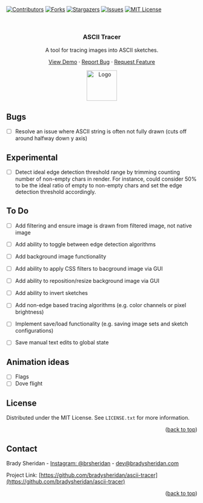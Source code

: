 <!-- Improved compatibility of back to top link: See: https://github.com/othneildrew/Best-README-Template/pull/73 -->
<a name="readme-top"></a>
<!--
*** Thanks for checking out the Best-README-Template. If you have a suggestion
*** that would make this better, please fork the repo and create a pull request
*** or simply open an issue with the tag "enhancement".
*** Don't forget to give the project a star!
*** Thanks again! Now go create something AMAZING! :D
-->



<!-- PROJECT SHIELDS -->
<!--
*** I'm using markdown "reference style" links for readability.
*** Reference links are enclosed in brackets [ ] instead of parentheses ( ).
*** See the bottom of this document for the declaration of the reference variables
*** for contributors-url, forks-url, etc. This is an optional, concise syntax you may use.
*** https://www.markdownguide.org/basic-syntax/#reference-style-links
-->
[![Contributors][contributors-shield]][contributors-url]
[![Forks][forks-shield]][forks-url]
[![Stargazers][stars-shield]][stars-url]
[![Issues][issues-shield]][issues-url]
[![MIT License][license-shield]][license-url]

<!-- PROJECT LOGO -->
<br />
<div align="center">
  <h3 align="center">ASCII Tracer</h3>

  <p align="center">
    A tool for tracing images into ASCII sketches.
  </p>

  <p align="center">
    <a href="https://bradysheridan.com/ascii-tracer">View Demo</a>
    ·
    <a href="https://github.com/bradysheridan/ascii-tracer/issues">Report Bug</a>
    ·
    <a href="https://github.com/bradysheridan/ascii-tracer/issues">Request Feature</a>
  </p>

  <a href="https://github.com/bradysheridan/ascii-tracer">
    <img src="[product-screenshot]" alt="Logo" width="80" height="80">
  </a>
</div>

<!-- TABLE OF CONTENTS 
<details>
  <summary>Table of Contents</summary>
  <ol>
    <li>
      <a href="#about-the-project">About The Project</a>
      <ul>
        <li><a href="#built-with">Built With</a></li>
      </ul>
    </li>
    <li>
      <a href="#getting-started">Getting Started</a>
      <ul>
        <li><a href="#prerequisites">Prerequisites</a></li>
        <li><a href="#installation">Installation</a></li>
      </ul>
    </li>
    <li><a href="#usage">Usage</a></li>
    <li><a href="#roadmap">Roadmap</a></li>
    <li><a href="#contributing">Contributing</a></li>
    <li><a href="#license">License</a></li>
    <li><a href="#contact">Contact</a></li>
    <li><a href="#acknowledgments">Acknowledgments</a></li>
  </ol>
</details>
-->

## Bugs
- [ ] Resolve an issue where ASCII string is often not fully drawn (cuts off around halfway down y axis)

## Experimental
- [ ] Detect ideal edge detection threshold range by trimming counting number of non-empty chars in render. For instance, could consider 50% to be the ideal ratio of empty to non-empty chars and set the edge detection threshold accordingly.

## To Do
- [ ] Add filtering and ensure image is drawn from filtered image, not native image

- [ ] Add ability to toggle between edge detection algorithms
- [ ] Add background image functionality
- [ ] Add ability to apply CSS filters to bacground image via GUI
- [ ] Add ability to reposition/resize background image via GUI
- [ ] Add ability to invert sketches
- [ ] Add non-edge based tracing algorithms (e.g. color channels or pixel brightness)
- [ ] Implement save/load functionality (e.g. saving image sets and sketch configurations)
- [ ] Save manual text edits to global state


## Animation ideas
- [ ] Flags
- [ ] Dove flight

<!-- ABOUT THE PROJECT 
## About The Project

[![Product Name Screen Shot][product-screenshot]](https://example.com)

Here's a blank template to get started: To avoid retyping too much info. Do a search and replace with your text editor for the following: `github_username`, `repo_name`, `twitter_handle`, `linkedin_username`, `email_client`, `email`, `project_title`, `project_description`

<p align="right">(<a href="#readme-top">back to top</a>)</p>



### Built With

* [![Next][Next.js]][Next-url]
* [![React][React.js]][React-url]
* [![Vue][Vue.js]][Vue-url]
* [![Angular][Angular.io]][Angular-url]
* [![JQuery][JQuery.com]][JQuery-url]
* [![P5.js][p5js.org]][p5-url]

<p align="right">(<a href="#readme-top">back to top</a>)</p>

-->



<!-- GETTING STARTED 
## Getting Started

This is an example of how you may give instructions on setting up your project locally.
To get a local copy up and running follow these simple example steps.

### Prerequisites

This is an example of how to list things you need to use the software and how to install them.
* npm
  ```sh
  npm install npm@latest -g
  ```

### Installation

1. Get a free API Key at [https://example.com](https://example.com)
2. Clone the repo
   ```sh
   git clone https://github.com/bradysheridan/ascii-tracer.git
   ```
3. Install NPM packages
   ```sh
   npm install
   ```
4. Enter your API in `config.js`
   ```js
   const API_KEY = 'ENTER YOUR API';
   ```

<p align="right">(<a href="#readme-top">back to top</a>)</p>
-->


<!-- USAGE EXAMPLES 
## Usage

Use this space to show useful examples of how a project can be used. Additional screenshots, code examples and demos work well in this space. You may also link to more resources.

_For more examples, please refer to the [Documentation](https://example.com)_

<p align="right">(<a href="#readme-top">back to top</a>)</p>
-->


<!-- ROADMAP 
## Roadmap

- [ ] Feature 1
- [ ] Feature 2
- [ ] Feature 3
    - [ ] Nested Feature

See the [open issues](https://github.com/bradysheridan/ascii-tracer/issues) for a full list of proposed features (and known issues).

<p align="right">(<a href="#readme-top">back to top</a>)</p>
-->


<!-- CONTRIBUTING 
## Contributing

Contributions are what make the open source community such an amazing place to learn, inspire, and create. Any contributions you make are **greatly appreciated**.

If you have a suggestion that would make this better, please fork the repo and create a pull request. You can also simply open an issue with the tag "enhancement".
Don't forget to give the project a star! Thanks again!

1. Fork the Project
2. Create your Feature Branch (`git checkout -b feature/AmazingFeature`)
3. Commit your Changes (`git commit -m 'Add some AmazingFeature'`)
4. Push to the Branch (`git push origin feature/AmazingFeature`)
5. Open a Pull Request

<p align="right">(<a href="#readme-top">back to top</a>)</p>
-->


<!-- LICENSE -->
## License

Distributed under the MIT License. See `LICENSE.txt` for more information.

<p align="right">(<a href="#readme-top">back to top</a>)</p>



<!-- CONTACT -->
## Contact

Brady Sheridan - [Instagram: @brsheridan](https://instagram.com/brsheridan) - dev@bradysheridan.com

Project Link: [https://github.com/bradysheridan/ascii-tracer](https://github.com/bradysheridan/ascii-tracer)



<!-- ACKNOWLEDGMENTS 
## Acknowledgments

* []()
* []()
* []()
-->

<p align="right">(<a href="#readme-top">back to top</a>)</p>



<!-- MARKDOWN LINKS & IMAGES -->
<!-- https://www.markdownguide.org/basic-syntax/#reference-style-links -->
[contributors-shield]: https://img.shields.io/github/contributors/bradysheridan/ascii-tracer.svg?style=for-the-badge
[contributors-url]: https://github.com/bradysheridan/ascii-tracer/graphs/contributors
[forks-shield]: https://img.shields.io/github/forks/bradysheridan/ascii-tracer.svg?style=for-the-badge
[forks-url]: https://github.com/bradysheridan/ascii-tracer/network/members
[stars-shield]: https://img.shields.io/github/stars/bradysheridan/ascii-tracer.svg?style=for-the-badge
[stars-url]: https://github.com/bradysheridan/ascii-tracer/stargazers
[issues-shield]: https://img.shields.io/github/issues/bradysheridan/ascii-tracer.svg?style=for-the-badge
[issues-url]: https://github.com/bradysheridan/ascii-tracer/issues
[license-shield]: https://img.shields.io/github/license/bradysheridan/ascii-tracer.svg?style=for-the-badge
[license-url]: https://github.com/bradysheridan/ascii-tracer/blob/master/LICENSE.txt
[product-screenshot]: public/assets/images/screenshot.png
[Next.js]: https://img.shields.io/badge/next.js-000000?style=for-the-badge&logo=nextdotjs&logoColor=white
[Next-url]: https://nextjs.org/
[React.js]: https://img.shields.io/badge/React-20232A?style=for-the-badge&logo=react&logoColor=61DAFB
[React-url]: https://reactjs.org/
[JQuery.com]: https://img.shields.io/badge/jQuery-0769AD?style=for-the-badge&logo=jquery&logoColor=white
[JQuery-url]: https://jquery.com 
[p5-url]: https://p5js.org/